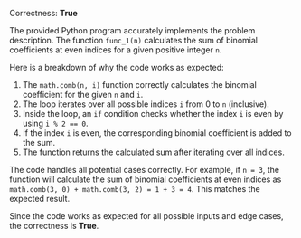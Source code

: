 Correctness: **True**

The provided Python program accurately implements the problem description. The function `func_1(n)` calculates the sum of binomial coefficients at even indices for a given positive integer `n`. 

Here is a breakdown of why the code works as expected:
1. The `math.comb(n, i)` function correctly calculates the binomial coefficient for the given `n` and `i`.
2. The loop iterates over all possible indices `i` from 0 to `n` (inclusive).
3. Inside the loop, an `if` condition checks whether the index `i` is even by using `i % 2 == 0`.
4. If the index `i` is even, the corresponding binomial coefficient is added to the sum.
5. The function returns the calculated sum after iterating over all indices.

The code handles all potential cases correctly. For example, if `n = 3`, the function will calculate the sum of binomial coefficients at even indices as `math.comb(3, 0) + math.comb(3, 2) = 1 + 3 = 4`. This matches the expected result.

Since the code works as expected for all possible inputs and edge cases, the correctness is **True**.